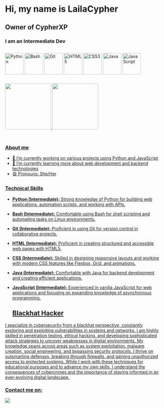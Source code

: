 # Hi, my name is LailaCypher 

## Owner of CypherXP

### I am an Intermediate Dev

##

<div style="display: inline_block">
  <img align="center" alt="Python" height="70" width="60" src="https://cdn.jsdelivr.net/gh/devicons/devicon@latest/icons/python/python-original.svg" />
  <img align="center" alt="Bash" height="70" width="60" src="https://cdn.jsdelivr.net/gh/devicons/devicon@latest/icons/bash/bash-original.svg" />
  <img align="center" alt="Git" height="70" width="60" src="https://cdn.jsdelivr.net/gh/devicons/devicon@latest/icons/git/git-original.svg" />
  <img align="center" alt="HTML5" height="70" width="60" src="https://cdn.jsdelivr.net/gh/devicons/devicon@latest/icons/html5/html5-original.svg" />
  <img align="center" alt="CSS3" height="70" width="60" src="https://cdn.jsdelivr.net/gh/devicons/devicon@latest/icons/css3/css3-original.svg" />
  <img align="center" alt="Java" height="70" width="60" src="https://cdn.jsdelivr.net/gh/devicons/devicon@latest/icons/java/java-original.svg" />
  <img align="center" alt="JavaScript" height="70" width="60" src="https://cdn.jsdelivr.net/gh/devicons/devicon@latest/icons/javascript/javascript-original.svg" />
</div>

##

<table>
  <a href="https://github.com/lailacypher">
  <img height="150em" src="https://github-readme-stats.vercel.app/api?username=lailacypher&show_icons=true&theme=tokyonight&include_all_commits=true&count_private=true"/>
  <img height="150em" src="https://github-readme-stats.vercel.app/api/top-langs/?username=lailacypher&layout=compact&langs_count=6&theme=tokyonight"/>
</table>

##

### About me
- 🔭 I’m currently working on various projects using Python and JavaScript
- 🌱 I’m currently learning more about web development and backend technologies
- 😄 Pronouns: She/Her

##

### Technical Skills
- **Python (Intermediate):**
  Strong knowledge of Python for building web applications, automation scripts, and working with APIs.
  
- **Bash (Intermediate):**
  Comfortable using Bash for shell scripting and automating tasks on Linux environments.

- **Git (Intermediate):**
  Proficient in using Git for version control in collaborative projects.

- **HTML (Intermediate):**
  Proficient in creating structured and accessible web pages with HTML5.

- **CSS (Intermediate):**
  Skilled in designing responsive layouts and working with modern CSS features like Flexbox, Grid, and animations.

- **Java (Intermediate):**
  Comfortable with Java for backend development and creating efficient applications.

- **JavaScript (Intermediate):**
  Experienced in vanilla JavaScript for web applications and focusing on expanding knowledge of asynchronous programming.

  ## Blackhat Hacker
I specialize in cybersecurity from a blackhat perspective, constantly exploring and exploiting vulnerabilities in systems and networks. I am highly skilled in penetration testing, ethical hacking, and developing sophisticated attack strategies to uncover weaknesses in digital environments. My knowledge spans across areas such as system exploitation, malware creation, social engineering, and bypassing security protocols. I thrive on outsmarting defenses, breaking through firewalls, and gaining unauthorized access to protected systems. While I work with these techniques for educational purposes and to advance my own skills, I understand the consequences of cybercrimes and the importance of staying informed in an ever-evolving digital landscape.


### Contact me on:

<a href="mailto:laila.cypher19@proton.me"><img loading="lazy" src="https://img.shields.io/badge/Email-D14836?style=for-the-badge&logo=gmail&logoColor=white" target="_blank"></a>
